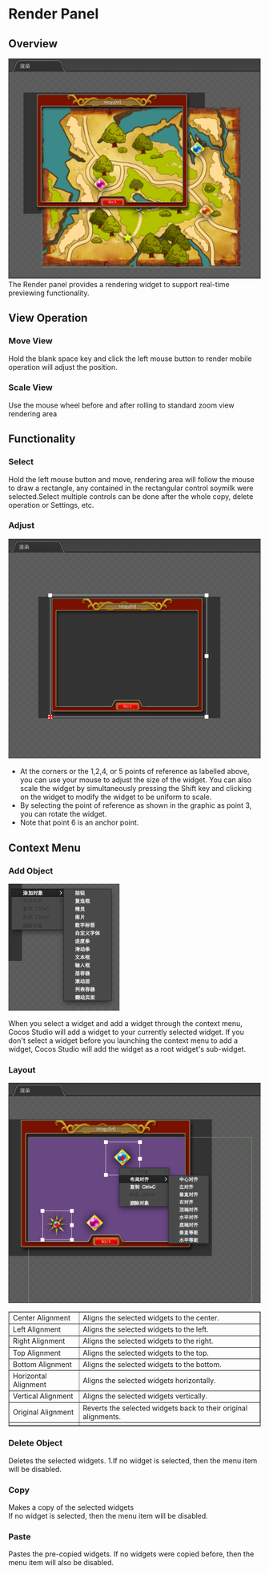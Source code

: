 # Render Panel

## Overview
![](./res/render_panel.png)
The Render panel provides a rendering widget to support real-time previewing functionality.

## View Operation

### Move View
Hold the blank space key and click the left mouse button to render mobile operation will adjust the position. 

### Scale View

Use the mouse wheel before and after rolling to standard zoom view rendering area

## Functionality

### Select

Hold the left mouse button and move, rendering area will follow the mouse to draw a rectangle, any contained in the rectangular control soymilk were selected.Select multiple controls can be done after the whole copy, delete operation or Settings, etc.

### Adjust

![](./res/drag_points.png)

* At the corners or the 1,2,4, or 5 points of reference as labelled above, you can use your mouse to adjust the size of the widget. You can also scale the widget by simultaneously pressing the Shift key and clicking on the widget to modify the widget to be uniform to scale.
* By selecting the point of reference as shown in the graphic as point 3, you can rotate the widget.
* Note that point 6 is an anchor point.


## Context Menu
### Add Object

![](./res/right_menu.png)

When you select a widget and add a widget through the context menu, Cocos Studio will add a widget to your currently selected widget. If you don't select a widget before you launching the context menu to add a widget, Cocos Studio will add the widget as a root widget's sub-widget.

### Layout

![](./res/widget_layout.png)

<table border="1" cellspacing="0" cellpadding="0" >
   <tr>
      <td>Center Alignment</td>
      <td>Aligns the selected widgets to the center.</td>
   </tr>
   <tr>
      <td>Left Alignment</td>
      <td>Aligns the selected widgets to the left.</td>
   </tr>
   <tr>
      <td>Right Alignment</td>
      <td>Aligns the selected widgets to the right.</td>
   </tr>
   <tr>
      <td>Top Alignment</td>
      <td>Aligns the selected widgets to the top.</td>
   </tr>
   <tr>
      <td>Bottom Alignment</td>
      <td>Aligns the selected widgets to the bottom.</td>
   </tr>
   <tr>
      <td>Horizontal Alignment</td>
      <td>Aligns the selected widgets horizontally.</td>
   </tr>
   <tr>
      <td>Vertical Alignment</td>
      <td>Aligns the selected widgets vertically.</td>
   </tr>
   <tr>
      <td>Original Alignment</td>
      <td>Reverts the selected widgets back to their original alignments.</td>
   </tr>
   <tr>
      <td></td>
   </tr>
</table>

### Delete Object

Deletes the selected widgets.
1.If no widget is selected, then the menu item will be disabled.

### Copy

Makes a copy of the selected widgets  
If no widget is selected, then the menu item will be disabled.

### Paste

Pastes the pre-copied widgets.
If no widgets were copied before, then the menu item will also be disabled.
